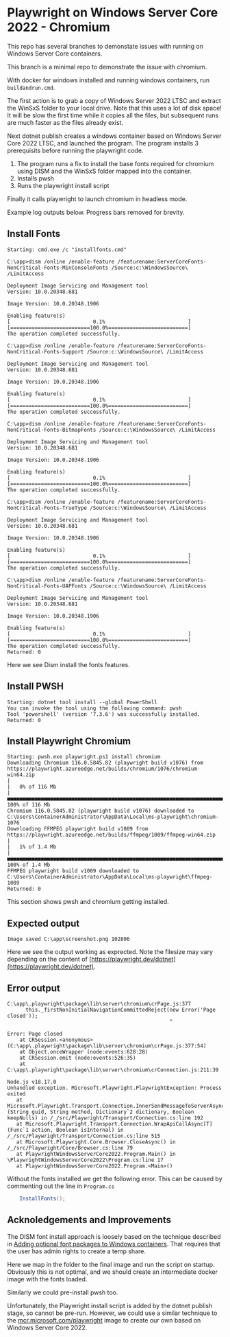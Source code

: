 # Playwright on Windows Server Core 2022 - Chromium

This repo has several branches to demonstate issues with running on Windows Server Core containers.

This branch is a minimal repo to demonstrate the issue with chromium.

With docker for windows installed and running windows containers, run `buildandrun.cmd`.

The first action is to grab a copy of Windows Server 2022 LTSC and extract the WinSxS folder to your local drive.
Note that this uses a lot of disk space! It will be slow the first time while it copies all the files, but subsequent runs are much faster as the files already exist.

Next dotnet publish creates a windows container based on Windows Server Core 2022 LTSC, and launched the program.
The program installs 3 prerequisits before running the playwright code.
1. The program runs a fix to install the base fonts required for chromium using DISM and the WinSxS folder mapped into the container.
1. Installs pwsh
1. Runs the playwright install script
 
Finally it calls playwright to launch chromium in headless mode.

Example log outputs below. Progress bars removed for brevity.

## Install Fonts
```
Starting: cmd.exe /c "installfonts.cmd"

C:\app>dism /online /enable-feature /featurename:ServerCoreFonts-NonCritical-Fonts-MinConsoleFonts /Source:c:\WindowsSource\ /LimitAccess

Deployment Image Servicing and Management tool
Version: 10.0.20348.681

Image Version: 10.0.20348.1906

Enabling feature(s)
[                           0.1%                           ]
[==========================100.0%==========================]
The operation completed successfully.

C:\app>dism /online /enable-feature /featurename:ServerCoreFonts-NonCritical-Fonts-Support /Source:c:\WindowsSource\ /LimitAccess

Deployment Image Servicing and Management tool
Version: 10.0.20348.681

Image Version: 10.0.20348.1906

Enabling feature(s)
[                           0.1%                           ]
[==========================100.0%==========================]
The operation completed successfully.

C:\app>dism /online /enable-feature /featurename:ServerCoreFonts-NonCritical-Fonts-BitmapFonts /Source:c:\WindowsSource\ /LimitAccess

Deployment Image Servicing and Management tool
Version: 10.0.20348.681

Image Version: 10.0.20348.1906

Enabling feature(s)
[                           0.1%                           ]
[==========================100.0%==========================]
The operation completed successfully.

C:\app>dism /online /enable-feature /featurename:ServerCoreFonts-NonCritical-Fonts-TrueType /Source:c:\WindowsSource\ /LimitAccess

Deployment Image Servicing and Management tool
Version: 10.0.20348.681

Image Version: 10.0.20348.1906

Enabling feature(s)
[                           0.1%                           ]
[==========================100.0%==========================]
The operation completed successfully.

C:\app>dism /online /enable-feature /featurename:ServerCoreFonts-NonCritical-Fonts-UAPFonts /Source:c:\WindowsSource\ /LimitAccess

Deployment Image Servicing and Management tool
Version: 10.0.20348.681

Image Version: 10.0.20348.1906

Enabling feature(s)
[                           0.1%                           ]
[==========================100.0%==========================]
The operation completed successfully.
Returned: 0
```

Here we see Dism install the fonts features.

## Install PWSH
```
Starting: dotnet tool install --global PowerShell
You can invoke the tool using the following command: pwsh
Tool 'powershell' (version '7.3.6') was successfully installed.
Returned: 0
```

## Install Playwright Chromium
```
Starting: pwsh.exe playwright.ps1 install chromium
Downloading Chromium 116.0.5845.82 (playwright build v1076) from https://playwright.azureedge.net/builds/chromium/1076/chromium-win64.zip
|                                                                                |   0% of 116 Mb
|■■■■■■■■■■■■■■■■■■■■■■■■■■■■■■■■■■■■■■■■■■■■■■■■■■■■■■■■■■■■■■■■■■■■■■■■■■■■■■■■| 100% of 116 Mb
Chromium 116.0.5845.82 (playwright build v1076) downloaded to C:\Users\ContainerAdministrator\AppData\Local\ms-playwright\chromium-1076
Downloading FFMPEG playwright build v1009 from https://playwright.azureedge.net/builds/ffmpeg/1009/ffmpeg-win64.zip
|                                                                                |   1% of 1.4 Mb
|■■■■■■■■■■■■■■■■■■■■■■■■■■■■■■■■■■■■■■■■■■■■■■■■■■■■■■■■■■■■■■■■■■■■■■■■■■■■■■■■| 100% of 1.4 Mb
FFMPEG playwright build v1009 downloaded to C:\Users\ContainerAdministrator\AppData\Local\ms-playwright\ffmpeg-1009
Returned: 0
```
This section shows pwsh and chromium getting installed.

## Expected output
```
Image saved C:\app\screenshot.png 102806
```
Here we see the output working as exprected. Note the filesize may vary depending on the content of [https://playwright.dev/dotnet](https://playwright.dev/dotnet).

## Error output
```
C:\app\.playwright\package\lib\server\chromium\crPage.js:377
      this._firstNonInitialNavigationCommittedReject(new Error('Page closed'));
                                                     ^

Error: Page closed
    at CRSession.<anonymous> (C:\app\.playwright\package\lib\server\chromium\crPage.js:377:54)
    at Object.onceWrapper (node:events:628:28)
    at CRSession.emit (node:events:526:35)
    at C:\app\.playwright\package\lib\server\chromium\crConnection.js:211:39

Node.js v18.17.0
Unhandled exception. Microsoft.Playwright.PlaywrightException: Process exited
   at Microsoft.Playwright.Transport.Connection.InnerSendMessageToServerAsync[T](String guid, String method, Dictionary`2 dictionary, Boolean keepNulls) in /_/src/Playwright/Transport/Connection.cs:line 192
   at Microsoft.Playwright.Transport.Connection.WrapApiCallAsync[T](Func`1 action, Boolean isInternal) in /_/src/Playwright/Transport/Connection.cs:line 515
   at Microsoft.Playwright.Core.Browser.CloseAsync() in /_/src/Playwright/Core/Browser.cs:line 79
   at PlaywrightWindowsServerCore2022.Program.Main() in \PlaywrightWindowsServerCore2022\Program.cs:line 17
   at PlaywrightWindowsServerCore2022.Program.<Main>()
```
Without the fonts installed we get the following error. This can be caused by commenting out the line in `Program.cs`
```cs
    InstallFonts();
```

## Acknoledgements and Improvements
The DISM font install approach is loosely based on the technique described in [Adding optional font packages to Windows containers](https://techcommunity.microsoft.com/t5/itops-talk-blog/adding-optional-font-packages-to-windows-containers/ba-p/3559761).
That requires that the user has admin rights to create a temp share.

Here we map in the folder to the final image and run the script on startup.
Obviously this is not optimal, and we should create an intermediate docker image with the fonts loaded.

Similarly we could pre-install pwsh too.

Unfortunately, the Playwright install script is added by the dotnet publish stage, so cannot be pre-run.
However, we could use a similar technique to the [mcr.microsoft.com/playwright](https://playwright.dev/docs/docker) image to create our own based on Windows Server Core 2022.
